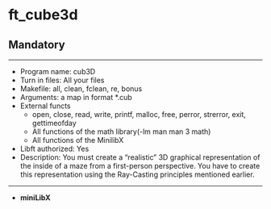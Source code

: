 # ft_cube3d

## Mandatory

---

- Program name: cub3D
- Turn in files: All your files
- Makefile: all, clean, fclean, re, bonus
- Arguments: a map in format *.cub
- External functs
  - open, close, read, write, printf, malloc, free, perror, strerror, exit, gettimeofday
  - All functions of the math library\(-lm man man 3 math)
  - All functions of the MinilibX
- Libft authorized: Yes
- Description: You must create a “realistic” 3D graphical representation of the inside of a maze from a first-person perspective. You have to create this representation using the Ray-Casting principles mentioned earlier.

---

- **miniLibX**




















